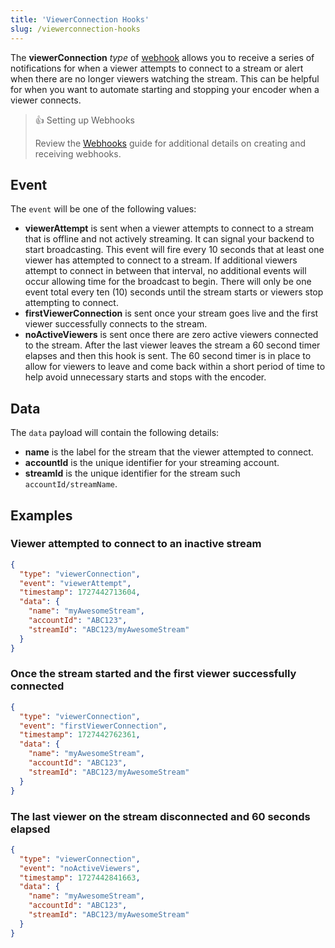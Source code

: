 ```yaml
---
title: 'ViewerConnection Hooks'
slug: /viewerconnection-hooks
---
```


The **viewerConnection** _type_ of [webhook](/millicast/webhooks/index.md) allows you to receive a series of notifications for when a viewer attempts to connect to a stream or alert when there are no longer viewers watching the stream. This can be helpful for when you want to automate starting and stopping your encoder when a viewer connects.

> 👍 Setting up Webhooks
>
> Review the [Webhooks](/millicast/webhooks/index.md) guide for additional details on creating and receiving webhooks.

## Event

The `event` will be one of the following values:

- **viewerAttempt** is sent when a viewer attempts to connect to a stream that is offline and not actively streaming. It can signal your backend to start broadcasting. This event will fire every 10 seconds that at least one viewer has attempted to connect to a stream. If additional viewers attempt to connect in between that interval, no additional events will occur allowing time for the broadcast to begin. There will only be one event total every ten (10) seconds until the stream starts or viewers stop attempting to connect.
- **firstViewerConnection** is sent once your stream goes live and the first viewer successfully connects to the stream.
- **noActiveViewers** is sent once there are zero active viewers connected to the stream. After the last viewer leaves the stream a 60 second timer elapses and then this hook is sent. The 60 second timer is in place to allow for viewers to leave and come back within a short period of time to help avoid unnecessary starts and stops with the encoder.

## Data

The `data` payload will contain the following details:

- **name** is the label for the stream that the viewer attempted to connect.
- **accountId** is the unique identifier for your streaming account.
- **streamId** is the unique identifier for the stream such `accountId/streamName`.

## Examples

### Viewer attempted to connect to an inactive stream

```json
{
  "type": "viewerConnection",
  "event": "viewerAttempt",
  "timestamp": 1727442713604,
  "data": {
    "name": "myAwesomeStream",
    "accountId": "ABC123",
    "streamId": "ABC123/myAwesomeStream"
  }
}
```

### Once the stream started and the first viewer successfully connected

```json
{
  "type": "viewerConnection",
  "event": "firstViewerConnection",
  "timestamp": 1727442762361,
  "data": {
    "name": "myAwesomeStream",
    "accountId": "ABC123",
    "streamId": "ABC123/myAwesomeStream"
  }
}
```

### The last viewer on the stream disconnected and 60 seconds elapsed

```json
{
  "type": "viewerConnection",
  "event": "noActiveViewers",
  "timestamp": 1727442841663,
  "data": {
    "name": "myAwesomeStream",
    "accountId": "ABC123",
    "streamId": "ABC123/myAwesomeStream"
  }
}
```
